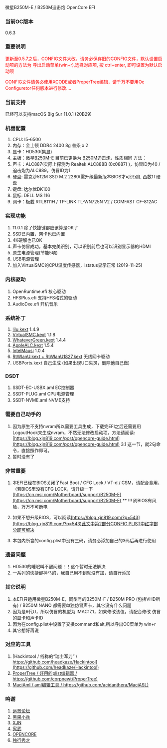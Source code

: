 微星B250M-E  / B250M迫击炮 OpenCore EFI

### 当前OC版本
0.6.3

### 重要说明 

<font color="red">更新至0.5.7之后，CONFIG文件大改，请务必保存旧的CONFIG文件，默认设置启动项的方法为 呼出启动菜单(win+r),选择对应项, 按 ctrl+enter, 即可设置为默认启动项</font>

<font color="red">CONFIG文件请务必使用XCODE或者ProperTree编辑，请千万不要用Oc Configuretor任何版本进行修改....</font>

### 当前支持

已经可以支持macOS Big Sur 11.0.1 (20B29)

### 机器配置

1. CPU: I5-6500 
2. 内存：金士顿 DDR4 2400 8g 普条 x 2
3. 显卡：HD530(集显)
4. 主板：[微星B250M-E](https://cn.msi.com/Motherboard/B250M-E "官网链接")
   目前已更换为 [B250M迫击炮](https://cn.msi.com/Motherboard/B250M-MORTAR "官网链接")，性质相同
   方法： 
5. 声卡：ALC887(实际上探测为 Realtek ALC888B (0x0887) )，仿冒ID为40  /  迫击炮为ALC889，仿冒ID为1 
6. 硬盘: 雷克沙512M SSD M.2 2280(需升级最新版本BIOS才可识别), 西数1T硬盘
7. 键盘: 达尔优DK100
8. 鼠标: DELL MS 116 
9. 网卡：板载 RTL8111H / TP-LINK TL-WN725N V2 / COMFAST CF-812AC 

### 实现功能

1. 11.0.1 除了快捷键都应该算是OK了
2. SSD已内置，网卡也已内置
3. 4K硬解也已OK
4. 声卡仿冒成功，基本完美识别，可以识别前后也可以识别显示器的HDMI
5. 原生电源管理(节能5项)
6. USB电源管理
7. 加入VirtualSMC的CPU温度传感器，istatus显示正常 (2019-11-25)

### 内核驱动
1. OpenRuntime.efi    核心驱动
2. HFSPlus.efi        支持HFS格式的驱动
3. AudioDxe.efi       开机音乐

### 系统补丁
1. [lilu.kext](https://github.com/acidanthera/OpenCorePkg)   1.4.9
2. [VirtualSMC.kext](https://github.com/acidanthera/VirtualSMC/)  1.1.8
3. [WhateverGreen.kext](https://github.com/acidanthera/WhateverGreen) 1.4.4
4. [AppleALC.kext](https://github.com/acidanthera/AppleALC)   1.5.4
5. [IntelMausi](https://github.com/acidanthera/IntelMausi)  1.0.4
6. [RtWlanU.kext + RtWlanU1827.kext](https://github.com/chris1111/Wireless-USB-Adapter-Clover)   无线网卡驱动
7. USBPorts.kext  自己生成 (如果出现U口失灵，删除他自己做)

### DSDT
1. SSDT-EC-USBX.aml   EC控制器
2. SSDT-PLUG.aml  CPU电源管理
3. SSDT-NVME.aml  NVME支持

### 需要自己动手的
1. 因为原生不支持nvram所以需要工具生成，下载完EFI之后还需要用 LogoutHook来生成nvram，不然无法修改启动项，方法请阅读:[https://blog.xjn819.com/post/opencore-guide.html](https://blog.xjn819.com/post/opencore-guide.html) 3.1 这一节，就2句命令，直接照作即可。
2. 暂时没有了

### 非常重要
1. 本EFI已经在BIOS关闭了Fast Boot / CFG Lock / VT-d / CSM，请配合食用，
  （若BIOS里没有CFG LOCK，请升级一下[https://cn.msi.com/Motherboard/support/B250M-E](https://cn.msi.com/Motherboard/support/B250M-E)
**   !!! 刷BIOS有风险，万万不可断电

2. 如果不想升级BIOS，可以阅读[https://blog.xjn819.com/?p=543](https://blog.xjn819.com/?p=543)此文中第2部分CONFIG.PLIST中红字部分即可解决
3. 本包内所含的config.plist中没有三码，请务必添加自己的3码后再进行使用

### 遗留问题

1. HD530的睡眠叫不醒问题！！这个暂时无法解决
2. 一系列的快捷键神马的，我自己用不到就没有加，请自行添加

### 其它说明 

1. 本EFI只适用微星B250M-E，同型号的B250M-F / B250M PRO (包括VHD所有) / B250M NANO 都需要单独仿冒声卡，其它没有什么问题
2. 因为是6代U，所以仿冒的机型为 IMAC17,1，如果修改该值，请配合修改 仿冒的显卡和声卡ID
3. 因为在config.plist中设置了交换command和alt,所以呼出OC菜单为 win+r
4. 其它想好再说

### 对应的工具
1. [Hackintool / 俗称的“瑞士军刀” / https://github.com/headkaze/Hackintool](https://github.com/headkaze/Hackintool)
2. [ProperTree / 好用的plist编辑器 / https://github.com/corpnewt/ProperTree)](https://github.com/corpnewt/ProperTree)
3. [MaciAml / aml编辑工具 / https://github.com/acidanthera/MaciASL)](https://github.com/acidanthera/MaciASL)

### 鸣谢
1. [远景论坛](https://bbs.pcbeta.com, '国内黑苹果基地')
2. [黑果小兵](https://blog.daliansky.net)
3. [XJN](https://blog.xjn819.com)
4. [宪武](https://github.com/daliansky/OC-little)
5. [OPENCORE](https://github.com/acidanthera/OpenCorePkg)
6. [独行秀才](https://shuiyunxc.gitee.io/)